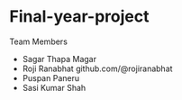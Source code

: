 # Final-year-project
Team Members
- Sagar Thapa Magar
- Roji Ranabhat github.com/@rojiranabhat
- Puspan Paneru
- Sasi Kumar Shah
